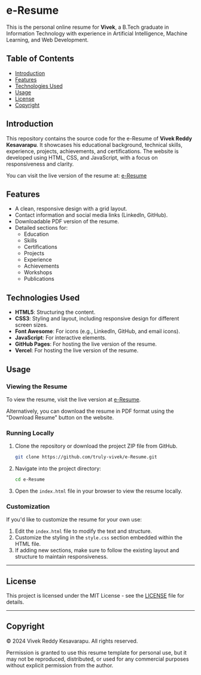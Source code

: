 # e-Resume


This is the personal online resume for **Vivek**, a B.Tech graduate in Information Technology with experience in Artificial Intelligence, Machine Learning, and Web Development.

## Table of Contents
- [Introduction](#introduction)
- [Features](#features)
- [Technologies Used](#technologies-used)
- [Usage](#usage)
- [License](#license)
- [Copyright](#copyright)

## Introduction

This repository contains the source code for the e-Resume of **Vivek Reddy Kesavarapu**. It showcases his educational background, technical skills, experience, projects, achievements, and certifications. The website is developed using HTML, CSS, and JavaScript, with a focus on responsiveness and clarity.

You can visit the live version of the resume at: [e-Resume](https://truly-vivek.github.io/e-Resume/)

## Features

- A clean, responsive design with a grid layout.
- Contact information and social media links (LinkedIn, GitHub).
- Downloadable PDF version of the resume.
- Detailed sections for:
  - Education
  - Skills 
  - Certifications
  - Projects
  - Experience
  - Achievements
  - Workshops
  - Publications

## Technologies Used

- **HTML5**: Structuring the content.
- **CSS3**: Styling and layout, including responsive design for different screen sizes.
- **Font Awesome**: For icons (e.g., LinkedIn, GitHub, and email icons).
- **JavaScript**: For interactive elements.
- **GitHub Pages**: For hosting the live version of the resume.
- **Vercel**: For hosting the live version of the resume.

## Usage

### Viewing the Resume

To view the resume, visit the live version at [e-Resume](https://truly-vivek.github.io/e-Resume/).


Alternatively, you can download the resume in PDF format using the "Download Resume" button on the website.

### Running Locally

1. Clone the repository or download the project ZIP file from GitHub.
   
    ```bash
    git clone https://github.com/truly-vivek/e-Resume.git
    ```
2. Navigate into the project directory:
   
   ```bash
   cd e-Resume
   ```
   
3. Open the `index.html` file in your browser to view the resume locally.

### Customization

If you'd like to customize the resume for your own use:

1. Edit the `index.html` file to modify the text and structure.
2. Customize the styling in the `style.css` section embedded within the HTML file.
3. If adding new sections, make sure to follow the existing layout and structure to maintain responsiveness.

---

## License

This project is licensed under the MIT License - see the [LICENSE](./LICENSE) file for details.

---

## Copyright

&copy; 2024 Vivek Reddy Kesavarapu. All rights reserved.

Permission is granted to use this resume template for personal use, but it may not be reproduced, distributed, or used for any commercial purposes without explicit permission from the author.
